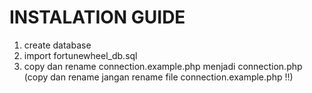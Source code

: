 # INSTALATION GUIDE

1. create database 
2. import fortunewheel_db.sql
3. copy dan rename connection.example.php menjadi connection.php (copy dan rename jangan rename file connection.example.php !!)